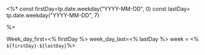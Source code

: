 <%*
const firstDay=tp.date.weekday("YYYY-MM-DD", 0)
const lastDay= tp.date.weekday("YYYY-MM-DD", 7)

%>


Week_day_first=<% firstDay %>
week_day_last=<% lastDay %>
week = <% `${firstDay}-${lastDay}`%>